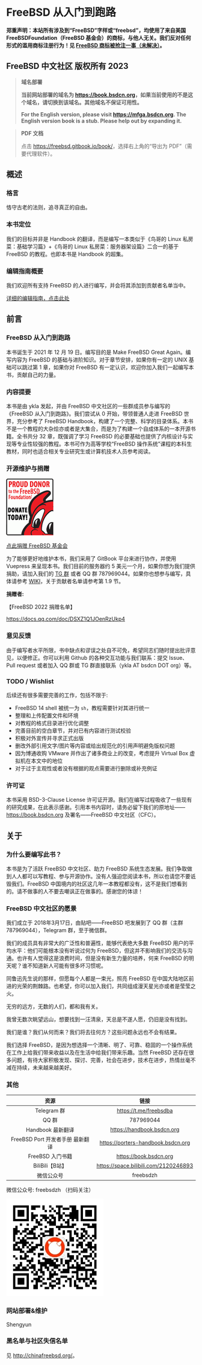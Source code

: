 # FreeBSD 从入门到跑路

**郑重声明：本站所有涉及到“FreeBSD”字样或“freebsd”，均使用了来自美国 FreeBSDFoundation（FreeBSD 基金会）的商标，与他人无关。我们反对任何形式的滥用商标注册行为！见 [FreeBSD 商标被抢注一事（未解决）](https://book.bsdcn.org/di-0-zhang-freebsd-zhong-wen-she-qu/di-0.5-jie-freebsd-shang-biao-bei-qiang-zhu-yi-shi-wei-jie-jue.html)。**

## FreeBSD 中文社区 版权所有 2023

>**域名部署**
>
>**当前网站部署的域名为 <https://book.bsdcn.org>，如果当前使用的不是这个域名，请切换到该域名。其他域名不保证可用性。**
>
>**For the English version, please visit <https://mfga.bsdcn.org>. The English version book is a stub. Please help out by expanding it.**

> **PDF 文档**
>
> 点击 <https://freebsd.gitbook.io/book/>，选择右上角的“导出为 PDF”（需要代理软件）。

## 概述

### 格言

恪守古老的法则，追寻真正的自由。

### 本书定位

我们的目标并非是 Handbook 的翻译，而是编写一本类似于《鸟哥的 Linux 私房菜：基础学习篇》+《鸟哥的 Linux 私房菜：服务器架设篇》二合一的基于 FreeBSD 的教程。也即本书是 Handbook 的超集。

### 编辑指南概要

我们欢迎所有支持 FreeBSD 的人进行编写，并会将其添加到贡献者名单当中。

[详细的编辑指南，点击此处](https://github.com/FreeBSD-Ask/FreeBSD-Ask/wiki)

## 前言

### FreeBSD 从入门到跑路

本书诞生于 2021 年 12 月 19 日。编写目的是 Make FreeBSD Great Again。编写内容为 FreeBSD 的基础与进阶知识。对于章节安排，如果你有一定的 UNIX 基础可以跳过第 1 章，如果你对 FreeBSD 有一定认识，欢迎你加入我们一起编写本书，贡献自己的力量。

### 内容提要

本书是由 ykla 发起，并由 FreeBSD 中文社区的一些群成员参与编写的《FreeBSD 从入门到跑路》。我们尝试从 0 开始，带领普通人走进 FreeBSD 世界，充分参考了 FreeBSD Handbook，构建了一个完整、科学的目录体系。本书不是一个教程的大杂烩亦或者是大集合，而是为了构建一个自成体系的一本开源书籍。全书共分 32 章，既强调了学习 FreeBSD 的必要基础也提供了内核设计与实现等专业性较强的教程。本书可作为高等学校“FreeBSD 操作系统”课程的本科生教材，同时也适合相关专业研究生或计算机技术人员参考阅读。

### 开源维护与捐赠

![](./.gitbook/assets/proud_donor.gif)

[点此捐赠 FreeBSD 基金会](https://freebsdfoundation.org/donate)

为了能够更好地维护本书，我们采用了 GitBook 平台来进行协作，并使用 Vuepress 来呈现本书。我们目前的服务器约 5 美元一个月，如果你想为我们提供捐助，请加入我们的 [TG 群](https://t.me/freebsdba) 或者 QQ 群 787969044。如果你也想参与编写，具体请参考 [WIKI](https://github.com/FreeBSD-Ask/FreeBSD-Ask/wiki/%E3%80%8AFreeBSD-%E4%BB%8E%E5%85%A5%E9%97%A8%E5%88%B0%E8%B7%91%E8%B7%AF%E3%80%8B%E7%BC%96%E8%BE%91%E6%8C%87%E5%8D%97)，关于贡献者名单请参考第 1.9 节。

**捐赠者:**

【FreeBSD 2022 捐赠名单】

<https://docs.qq.com/doc/DSXZ1Q1JOenRzUkp4>

### 意见反馈

由于编写者水平所限，书中缺点和谬误之处自不可免，希望同志们随时提出批评意见，以便修正。你可以利用 Github 的各种交互功能与我们联系：提交 Issue、Pull request 或者加入 QQ 群或 TG 群直接联系（ykla AT bsdcn DOT org）等。

### TODO / Wishlist

后续还有很多需要完善的工作，包括不限于:

- FreeBSD 14 shell 被统一为 `sh`，教程需要针对其进行统一
- 整理和上传配置文件和环境
- 对教程的格式目录进行优化调整
- 完善目前的空白章节，并对已有内容进行测试校验
- 积极对外宣传并寻求正式出版
- 删改外部引用文字/图片等内容或给出规范化的引用声明避免版权问题
- 因为博通收购 VMware 并作出了诸多商业上的改变，考虑提升 Virtual Box 虚拟机在本文中的地位
- 对于过于主观性或者没有根据的观点需要进行删除或补充例证

### 许可证

本书采用 BSD-3-Clause License 许可证开源。我们在编写过程吸收了一些现有的研究成果，在此表示感谢。引用本书内容时，请务必留下我们的原地址——<https://book.bsdcn.org> 及署名——FreeBSD 中文社区（CFC）。


## 关于

### 为什么要编写此书？

本书是为了活跃 FreeBSD 中文社区、助力 FreeBSD 系统生态发展。我们争取做到人人都可以写教程、参与开源协作。没有人强迫您阅读本书，所以也请您不要诋毁我们。FreeBSD 中国境内的社区这几年一本教程都没有，这不是我们想看到的。请不做事的人不要去嘲讽正在做事的。感谢您的体谅！

### FreeBSD 中文社区的愿景

我们成立于 2018年3月17日，由贴吧——FreeBSD 吧发展到了 QQ 群（主群 787969044），Telegram 群，至于微信群。

我们的成员具有非常大的广泛性和普遍性，能够代表绝大多数 FreeBSD 用户的平均水平：他们可能根本没有听说过何为 FreeBSD，但这并不影响我们的交流与沟通。也许有人觉得这是浪费时间，但是没有新生力量的培养，何来 FreeBSD 的明天呢？谁不知道新人可能有很多坏习惯呢。

同鲁迅先生说的那样，但愿每个人都是一束光，照亮 FreeBSD 在中国大陆地区前进的光荣的荆棘路。也希望，你可以加入我们，共同组成漫天星光亦或者是莹莹之火。

无穷的远方，无数的人们，都和我有关。

我曾无数次眺望远山，想要找到一汪清泉，天总是不遂人愿，仍旧是没有找到。

我们是谁？我们从何而来？我们将去往何方？这些问题永远也不会有结果。

我们选择 FreeBSD，是因为想选择一个清晰、明了、可靠、稳固的一个操作系统在工作上给我们带来收益以及在生活中给我们带来乐趣。当然 FreeBSD 还存在很多问题，有待大家积极发现、探讨、完善，社会在进步，技术在进步，热情丝毫不减在持续，未来越来越美好。

### 其他

|资源|链接|
|:---:|:---:|
|Telegram 群|<https://t.me/freebsdba>|
|QQ 群|787969044|
|Handbook 最新翻译|<https://handbook.bsdcn.org>|
|FreeBSD Port 开发者手册 最新翻译|<https://porters-handbook.bsdcn.org>|
|FreeBSD 入门书籍|<https://book.bsdcn.org>|
|BiliBili【B站】|<https://space.bilibili.com/2120246893>|
|微信公众号|freebsdzh|


微信公众号: freebsdzh （扫码关注）

![](./.gitbook/assets/qrcode_for_gh_3b263cc9b20b_258.jpg)

### 网站部署&维护

Shengyun

### 黑名单与社区失信名单

见 <http://chinafreebsd.org/>。
